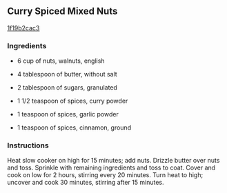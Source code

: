 ## Curry Spiced Mixed Nuts

[1f19b2cac3](http://www.food.com/recipe/curry-spiced-mixed-nuts-508718)

### Ingredients

 - 6 cup of nuts, walnuts, english

 - 4 tablespoon of butter, without salt

 - 2 tablespoon of sugars, granulated

 - 1 1/2 teaspoon of spices, curry powder

 - 1 teaspoon of spices, garlic powder

 - 1 teaspoon of spices, cinnamon, ground

### Instructions

Heat slow cooker on high for 15 minutes; add nuts. Drizzle butter over nuts and toss. Sprinkle with remaining ingredients and toss to coat. Cover and cook on low for 2 hours, stirring every 20 minutes. Turn heat to high; uncover and cook 30 minutes, stirring after 15 minutes.